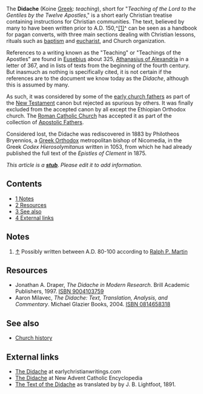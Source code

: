 The **Didache** (Koine [Greek](Greek "Greek"): *teaching*), short
for
"*Teaching of the Lord to the Gentiles by the Twelve Apostles*," is
a short early Christian treatise containing instructions for
Christian communities. The text, believed by many to have been
written prior to A.D. 150,^[[1]](#note-0)^ can be seen as a
handbook for pagan converts, with three main sections dealing with
Christian lessons, rituals such as [baptism](Baptism "Baptism") and
[eucharist](Communion "Communion"), and Church organization.

References to a writing known as the "Teaching" or "Teachings of
the Apostles" are found in [Eusebius](Eusebius "Eusebius") about
325,
[Athanasius of Alexandria](Athanasius_of_Alexandria "Athanasius of Alexandria")
in a letter of 367, and in lists of texts from the beginning of the
fourth century. But inasmuch as nothing is specifically cited, it
is not certain if the references are to the document we know today
as the *Didache*, although this is assumed by many.

As such, it was considered by some of the
[early church fathers](Early_church_fathers "Early church fathers")
as part of the [New Testament](New_Testament "New Testament") canon
but rejected as spurious by others. It was finally excluded from
the accepted canon by all except the Ethiopian Orthodox church. The
[Roman Catholic Church](Roman_Catholic_Church "Roman Catholic Church")
has accepted it as part of the collection of
[Apostolic Fathers](Apostolic_Fathers "Apostolic Fathers").

Considered lost, the Didache was rediscovered in 1883 by Philotheos
Bryennios, a [Greek Orthodox](Eastern_Orthodox "Eastern Orthodox")
metropolitan bishop of Nicomedia, in the Greek
*Codex Hierosolymitanus* written in 1053, from which he had already
published the full text of the *Epistles of Clement* in 1875.



*This article is a **[stub](http://www.theopedia.com/Category:Theopedia_stubs "Category:Theopedia stubs")**. Please edit it to add information.*
## Contents

-   [1 Notes](#Notes)
-   [2 Resources](#Resources)
-   [3 See also](#See_also)
-   [4 External links](#External_links)

## Notes

1.  [↑](#ref-0) Possibly written between A.D. 80-100 according to
    [Ralph P. Martin](http://www.biblicalstudies.org.uk/pdf/vox/vol03/footnote_martin.pdf)

## Resources

-   Jonathan A. Draper, *The Didache in Modern Research*. Brill
    Academic Publishers, 1997.
    [ISBN 9004103759](http://www.theopedia.com/Special:BookSources/9004103759)
-   Aaron Milavec,
    *The Didache: Text, Translation, Analysis, and Commentary*. Michael
    Glazier Books, 2004.
    [ISBN 0814658318](http://www.theopedia.com/Special:BookSources/0814658318)

## See also

-   [Church history](Church_history "Church history")

## External links

-   [The Didache](http://www.earlychristianwritings.com/didache.html)
    at earlychristianwritings.com
-   [The Didache](http://www.newadvent.org/cathen/04779a.htm) at
    New Advent Catholic Encyclopedia
-   [The Text of the Didache](http://www.antioch.com.sg/th/twp/bookbyte/hermas/didache.html)
    as translated by by J. B. Lightfoot, 1891.



